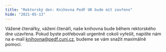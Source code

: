 ```yaml
---
title: "Rektorský den: Knihovna PedF UK bude mít zavřeno"
hide: "2021-05-13"
---
```


Vážené čtenářky, vážení čtenáři, naše knihovna bude během rektorského dne
uzavřena. Pokud byste potřebovali urgentně cokoli vyřešit, napište nám na
e-mail <a href="mailto:knihovna@pedf.cuni.cz">knihovna@pedf.cuni.cz</a>, budeme se vám snažit maximálně pomoci. 

